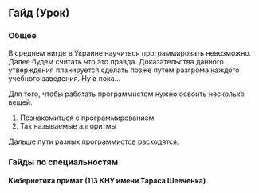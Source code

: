 ## Гайд (Урок)
### Общее
В среднем нигде в Украине научиться программировать невозможно. Далее будем считать что это правда.
Доказательства данного утверждения планируется сделать позже путем разгрома каждого учебного заведения.
Ну а пока...

Для того, чтобы работать программистом нужно освоить несколько вещей.
1. Познакомиться с программированием
2. Так называемые алгоритмы

Дальше пути разных программистов расходятся.

### Гайды по специальностям
#### Кибернетика примат (113 КНУ имени Тараса Шевченка)
